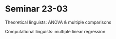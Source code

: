 # Seminar 23-03

Theoretical linguists: ANOVA & multiple comparisons

Computational linguists: multiple linear regression
